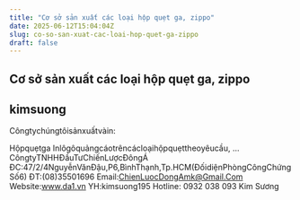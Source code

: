 ```yaml
---
title: "Cơ sở sản xuất các loại hộp quẹt ga, zippo"
date: 2025-06-12T15:04:04Z
slug: co-so-san-xuat-cac-loai-hop-quet-ga-zippo
draft: false
---
```


## Cơ sở sản xuất các loại hộp quẹt ga, zippo

## kimsuong

Côngtychúngtôisảnxuấtvàin:

Hộpquẹtga
Inlôgôquảngcáotrêncácloạihộpquẹttheoyêucầu, …
CôngtyTNHHĐầuTưChiếnLượcĐôngÁ
ĐC:47/2/4NguyễnVănĐậu,P6,BìnhThạnh,Tp.HCM(ĐốidiệnPhòngCôngChứngSố6)
ĐT:(08)35501696
Email:ChienLuocDongAmk@Gmail.Com
Website:www.da1.vn
YH:kimsuong195
Hotline: 0932 038 093 Kim Sương